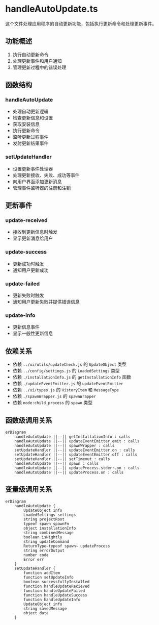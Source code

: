 # handleAutoUpdate.ts

这个文件处理应用程序的自动更新功能，包括执行更新命令和处理更新事件。

## 功能概述

1. 执行自动更新命令
2. 处理更新事件和用户通知
3. 管理更新过程中的错误处理

## 函数结构

### handleAutoUpdate
- 处理自动更新逻辑
- 检查更新信息和设置
- 获取安装信息
- 执行更新命令
- 监听更新过程事件
- 发射更新结果事件

### setUpdateHandler
- 设置更新事件处理器
- 处理更新接收、失败、成功等事件
- 向用户界面添加更新消息
- 管理事件监听器的注册和注销

## 更新事件

### update-received
- 接收到更新信息时触发
- 显示更新消息给用户

### update-success
- 更新成功时触发
- 通知用户更新成功

### update-failed
- 更新失败时触发
- 通知用户更新失败并提供错误信息

### update-info
- 更新信息事件
- 显示一般性更新信息

## 依赖关系

- 依赖 `../ui/utils/updateCheck.js` 的 `UpdateObject` 类型
- 依赖 `../config/settings.js` 的 `LoadedSettings` 类型
- 依赖 `./installationInfo.js` 的 `getInstallationInfo` 函数
- 依赖 `./updateEventEmitter.js` 的 `updateEventEmitter`
- 依赖 `../ui/types.js` 的 `HistoryItem` 和 `MessageType`
- 依赖 `./spawnWrapper.js` 的 `spawnWrapper`
- 依赖 `node:child_process` 的 `spawn` 类型

## 函数级调用关系

```mermaid
erDiagram
    handleAutoUpdate ||--|| getInstallationInfo : calls
    handleAutoUpdate ||--|| updateEventEmitter.emit : calls
    handleAutoUpdate ||--|| spawnWrapper : calls
    setUpdateHandler ||--|| updateEventEmitter.on : calls
    setUpdateHandler ||--|| updateEventEmitter.off : calls
    setUpdateHandler ||--|| setTimeout : calls
    handleAutoUpdate ||--|| spawn : calls
    handleAutoUpdate ||--|| updateProcess.stderr.on : calls
    handleAutoUpdate ||--|| updateProcess.on : calls
```

## 变量级调用关系

```mermaid
erDiagram
    handleAutoUpdate {
        UpdateObject info
        LoadedSettings settings
        string projectRoot
        typeof spawn spawnFn
        object installationInfo
        string combinedMessage
        boolean isNightly
        string updateCommand
        ReturnType~typeof spawn~ updateProcess
        string errorOutput
        number code
        Error err
    }
    setUpdateHandler {
        function addItem
        function setUpdateInfo
        boolean successfullyInstalled
        function handleUpdateRecieved
        function handleUpdateFailed
        function handleUpdateSuccess
        function handleUpdateInfo
        UpdateObject info
        string savedMessage
        object data
    }
```